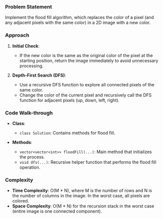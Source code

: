 ### Problem Statement
Implement the flood fill algorithm, which replaces the color of a pixel (and any adjacent pixels with the same color) in a 2D image with a new color.

### Approach
1. **Initial Check**:
   - If the new color is the same as the original color of the pixel at the starting position, return the image immediately to avoid unnecessary processing.

2. **Depth-First Search (DFS)**:
   - Use a recursive DFS function to explore all connected pixels of the same color.
   - Change the color of the current pixel and recursively call the DFS function for adjacent pixels (up, down, left, right).

### Code Walk-through
- **Class**:
  - `class Solution`: Contains methods for flood fill.
  
- **Methods**:
  - `vector<vector<int>> floodFill(...)`: Main method that initializes the process.
  - `void dfs(...)`: Recursive helper function that performs the flood fill operation.

### Complexity
- **Time Complexity**: O(M * N), where M is the number of rows and N is the number of columns in the image. In the worst case, all pixels are colored.
- **Space Complexity**: O(M * N) for the recursion stack in the worst case (entire image is one connected component).
